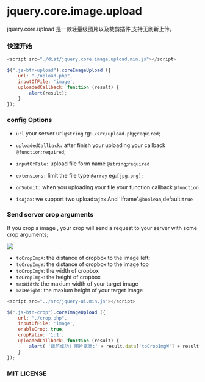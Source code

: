 # jquery.core.image.upload 

jquery.core.upload  是一款轻量级图片以及裁剪插件,支持无刷新上传。

### 快速开始

```js
<script src="./dist/jquery.core.image.upload.min.js"></script>

$(".js-btn-upload").coreImageUpload ({
    url: "./upload.php",
    inputOfFile: 'image',
    uploadedCallback: function (result) {
        alert(result);
    }
});

```

### config Options

+ `url` your server url `@string` rg:`./src/upload.php`;`required`;

+ `uploadedCallback:` after finish your uploading your callback `@function`;`required`;

+ `inputOfFile:` upload file form name `@string`;`required`

+ `extensions:` limit the file type `@array` eg:`[jpg,png]`;

+ `onSubmit:` when you uploading your file your function callback `@function`

+ `isAjax`: we support two upload:`ajax` And 'iframe'.`@boolean`,default:`true` 


### Send server crop arguments

If you crop a image , your crop will send a request to your server with some crop arguments;

                        
<img src="http://img1.vued.vanthink.cn/vuedba0ed377b88fc84d51026310efcb255b.png" />


+ `toCropImgX`: the distance of cropbox to the image left;
+ `toCropImgY`: the distance of cropbox to the image top
+ `toCropImgW`: the width of cropbox
+ `toCropImgH`: the height of cropbox
+ `maxWidth`: the maxium width of your target image 
+ `maxHeight`: the maxium height of your target image 

``` javascript
<script src="../src/jquery-ui.min.js"></script>

$(".js-btn-crop").coreImageUpload ({
    url: "./crop.php",
    inputOfFile: 'image',
    enableCrop: true,
    cropRatio: '1:1',
    uploadedCallback: function (result) {
        alert( '裁剪成功! 图片宽高:' + result.data['toCropImgW'] + result.data['toCropImgH']);
    }
});
```

### MIT LICENSE